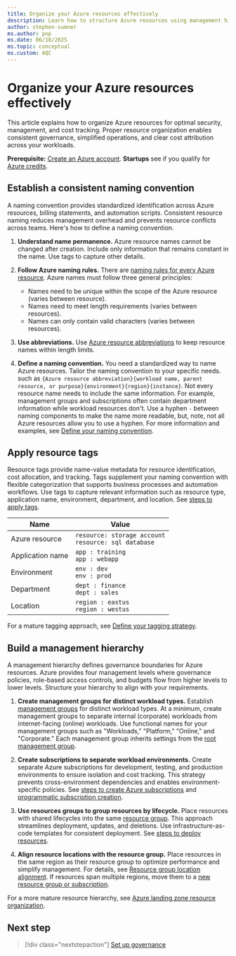 ```yaml
---
title: Organize your Azure resources effectively
description: Learn how to structure Azure resources using management hierarchies, naming conventions, and tags to streamline operations and cost management.
author: stephen-sumner
ms.author: pnp
ms.date: 06/18/2025
ms.topic: conceptual
ms.custom: AQC
---
```


# Organize your Azure resources effectively

This article explains how to organize Azure resources for optimal security, management, and cost tracking. Proper resource organization enables consistent governance, simplified operations, and clear cost attribution across your workloads.

**Prerequisite:** [Create an Azure account](https://azure.microsoft.com/pricing/purchase-options/azure-account?cid=msft_learn). **Startups** see if you qualify for [Azure credits](https://www.microsoft.com/startups).

## Establish a consistent naming convention

A naming convention provides standardized identification across Azure resources, billing statements, and automation scripts. Consistent resource naming reduces management overhead and prevents resource conflicts across teams. Here's how to define a naming convention.

1. **Understand name permanence.** Azure resource names cannot be changed after creation. Include only information that remains constant in the name. Use tags to capture other details.

1. **Follow Azure naming rules.** There are [naming rules for every Azure resource](/azure/azure-resource-manager/management/resource-name-rules). Azure names must follow three general principles:

    - Names need to be unique within the scope of the Azure resource (varies between resource).
    - Names need to meet length requirements (varies between resources).
    - Names can only contain valid characters (varies between resources).

1. **Use abbreviations.** Use [Azure resource abbreviations](/azure/cloud-adoption-framework/ready/azure-best-practices/resource-abbreviations) to keep resource names within length limits.

1. **Define a naming convention.** You need a standardized way to name Azure resources. Tailor the naming convention to your specific needs. such as `{Azure resource abbreviation}{workload name, parent resource, or purpose}{environment}{region}{instance}`. Not every resource name needs to include the same information. For example, management groups and subscriptions often contain department information while workload resources don't. Use a hyphen `-` between naming components to make the name more readable, but, note, not all Azure resources allow you to use a hyphen. For more information and examples, see [Define your naming convention](/azure/cloud-adoption-framework/ready/azure-best-practices/resource-naming).

## Apply resource tags

Resource tags provide name-value metadata for resource identification, cost allocation, and tracking. Tags supplement your naming convention with flexible categorization that supports business processes and automation workflows. Use tags to capture relevant information such as resource type, application name, environment, department, and location. See [steps to apply tags](/azure/azure-resource-manager/management/tag-resources-portal).

| Name           | Value               |
|---------------|---------------------|
| Azure resource | `resource: storage account`<br>`resource: sql database` |
| Application name | `app : training`<br>`app : webapp` |
| Environment    | `env : dev`<br>`env : prod` |
| Department     | `dept : finance`<br>`dept : sales` |
| Location       | `region : eastus`<br>`region : westus` |

For a mature tagging approach, see [Define your tagging strategy](/azure/cloud-adoption-framework/ready/azure-best-practices/resource-tagging).

## Build a management hierarchy

A management hierarchy defines governance boundaries for Azure resources. Azure provides four management levels where governance policies, role-based access controls, and budgets flow from higher levels to lower levels. Structure your hierarchy to align with your requirements.

1. **Create management groups for distinct workload types.** Establish [management groups](/azure/governance/management-groups/create-management-group-portal) for distinct workload types. At a minimum, create management groups to separate internal (corporate) workloads from internet-facing (online) workloads. Use functional names for your management groups such as "Workloads," "Platform," "Online," and "Corporate." Each management group inherits settings from the [root management group](/azure/governance/management-groups/overview#root-management-group-for-each-directory).

1. **Create subscriptions to separate workload environments.** Create separate Azure subscriptions for development, testing, and production environments to ensure isolation and cost tracking. This strategy prevents cross-environment dependencies and enables environment-specific policies. See [steps to create Azure subscriptions](/azure/cost-management-billing/manage/create-subscription) and [programmatic subscription creation](/azure/cost-management-billing/manage/programmatically-create-subscription).

1. **Use resources groups to group resources by lifecycle.** Place resources with shared lifecycles into the same [resource group](/azure/azure-resource-manager/management/manage-resource-groups-portal#create-resource-groups). This approach streamlines deployment, updates, and deletions. Use infrastructure-as-code templates for consistent deployment. See [steps to deploy resources](/azure/azure-resource-manager/management/manage-resources-portal#deploy-resources-to-a-resource-group).

1. **Align resource locations with the resource group.** Place resources in the same region as their resource group to optimize performance and simplify management. For details, see [Resource group location alignment](/azure/azure-resource-manager/management/overview#resource-group-location-alignment). If resources span multiple regions, move them to a [new resource group or subscription](/azure/azure-resource-manager/management/move-resource-group-and-subscription).

For a more mature resource hierarchy, see [Azure landing zone resource organization](/azure/cloud-adoption-framework/ready/azure-best-practices/resource-tagging).

## Next step

> [!div class="nextstepaction"]
> [Set up governance](./governance-compliance.md)
